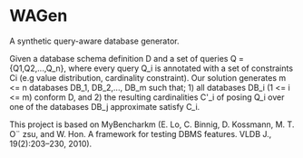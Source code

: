 # WAGen
A synthetic query-aware database generator.

Given a database schema definition D and a set of queries Q = {Q1,Q2,...,Q_n}, where every query Q_i is annotated
with a set of constraints Ci (e.g value distribution, cardinality constraint). Our solution generates m <= n databases DB_1,
DB_2,..., DB_m such that; 1) all databases DB_i (1 <= i <= m) conform D, and 2) the resulting cardinalities C'_i of posing Q_i
over one of the databases DB_j approximate satisfy C_i.

This project is based on MyBencharkm (E. Lo, C. Binnig, D. Kossmann, M. T. O¨ zsu, and W. Hon. A framework for testing DBMS features. VLDB J., 19(2):203–230, 2010).
